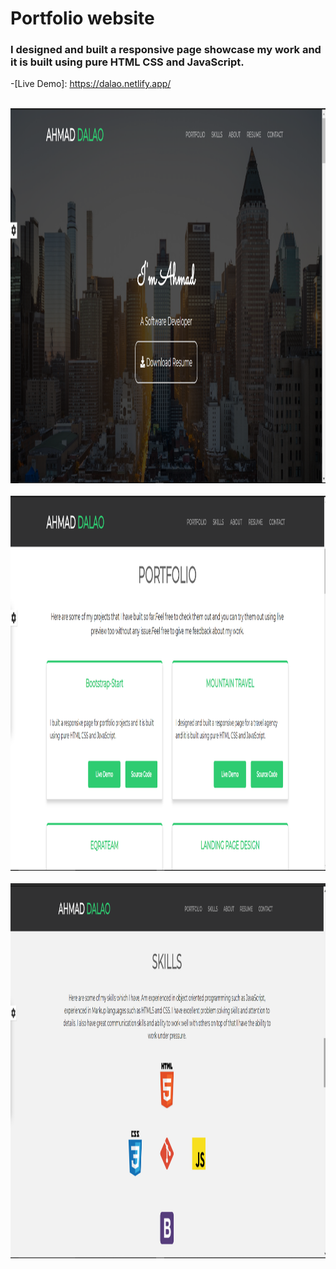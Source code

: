 # Portfolio website

### I designed and built a responsive page showcase my work and it is built using pure HTML CSS and JavaScript.


-[Live Demo]: https://dalao.netlify.app/



<br>
    <img src="https://raw.githubusercontent.com/AhmadDalao/Portfolio/master/images/page1.png" height="600" width="1000"/>
<br>


<br>
    <img src="https://raw.githubusercontent.com/AhmadDalao/Portfolio/master/images/page2.png" height="600" width="1000"/>
<br>

<br>
    <img src="https://raw.githubusercontent.com/AhmadDalao/Portfolio/master/images/page3.png" height="600" width="1000"/>
<br>
